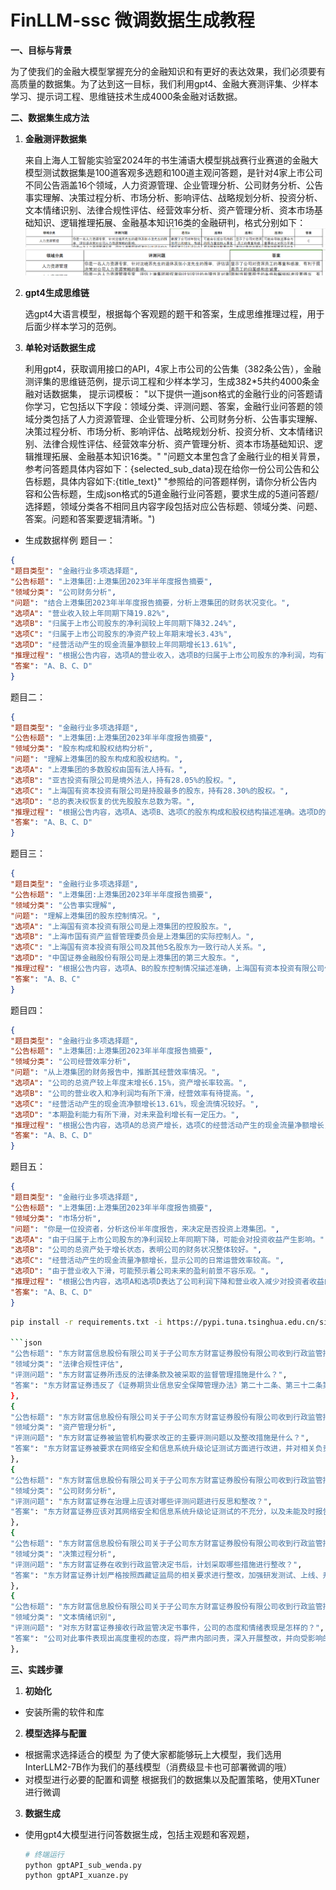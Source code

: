 # FinLLM-ssc 微调数据生成教程

**一、目标与背景**

为了使我们的金融大模型掌握充分的金融知识和有更好的表达效果，我们必须要有高质量的数据集。为了达到这一目标，我们利用gpt4、金融大赛测评集、少样本学习、提示词工程、思维链技术生成4000条金融对话数据。

**二、数据集生成方法**

1. **金融测评数据集**

   来自上海人工智能实验室2024年的书生浦语大模型挑战赛行业赛道的金融大模型测试数据集是100道客观多选题和100道主观问答题，是针对4家上市公司不同公告涵盖16个领域，人力资源管理、企业管理分析、公司财务分析、公告事实理解、决策过程分析、市场分析、影响评估、战略规划分析、投资分析、文本情绪识别、法律合规性评估、经营效率分析、资产管理分析、资本市场基础知识、逻辑推理拓展、金融基本知识16类的金融研判，格式分别如下：
![img_3.png](img_3.png)
![img_4.png](img_4.png)

2. **gpt4生成思维链**

   选gpt4大语言模型，根据每个客观题的题干和答案，生成思维推理过程，用于后面少样本学习的范例。

3. **单轮对话数据生成**

   利用gpt4，获取调用接口的API，4家上市公司的公告集（382条公告），金融测评集的思维链范例，提示词工程和少样本学习，生成382*5共约4000条金融对话数据集，
   提示词模板：
"以下提供一道json格式的金融行业的问答题请你学习，它包括以下字段：领域分类、评测问题、答案，金融行业问答题的领域分类包括了人力资源管理、企业管理分析、公司财务分析、公告事实理解、决策过程分析、市场分析、影响评估、战略规划分析、投资分析、文本情绪识别、法律合规性评估、经营效率分析、资产管理分析、资本市场基础知识、逻辑推理拓展、金融基本知识16类。"
"问题文本里包含了金融行业的相关背景，参考问答题具体内容如下：{selected_sub_data}现在给你一份公司公告和公告标题，具体内容如下:{title_text}"
"参照给的问答题样例，请你分析公告内容和公告标题，生成json格式的5道金融行业问答题，要求生成的5道问答题/选择题，领域分类各不相同且内容字段包括对应公告标题、领域分类、问题、答案。问题和答案要逻辑清晰。")
* 生成数据样例
题目一：
```json
{
"题目类型": "金融行业多项选择题",
"公告标题": "上港集团:上港集团2023年半年度报告摘要",
"领域分类": "公司财务分析",
"问题": "结合上港集团2023年半年度报告摘要，分析上港集团的财务状况变化。",
"选项A": "营业收入较上年同期下降19.82%",
"选项B": "归属于上市公司股东的净利润较上年同期下降32.24%",
"选项C": "归属于上市公司股东的净资产较上年期末增长3.43%",
"选项D": "经营活动产生的现金流量净额较上年同期增长13.61%",
"推理过程": "根据公告内容，选项A的营业收入，选项B的归属于上市公司股东的净利润，均有下降，说明公司的盈利能力有所下滑。选项C的归属于上市公司股东的净资产有所增长，说明公司的净资产在增加。选项D的经营活动产生的现金流量净额有所增长，说明公司的现金流入量在增加，公司经营活动的现金流情况较好。",
"答案": "A、B、C、D"
}
```
题目二：
```json
{
"题目类型": "金融行业多项选择题",
"公告标题": "上港集团:上港集团2023年半年度报告摘要",
"领域分类": "股东构成和股权结构分析",
"问题": "理解上港集团的股东构成和股权结构。",
"选项A": "上港集团的多数股权由国有法人持有。",
"选项B": "亚吉投资有限公司是境外法人，持有28.05%的股权。",
"选项C": "上海国有资本投资有限公司是持股最多的股东，持有28.30%的股权。",
"选项D": "总的表决权恢复的优先股股东总数为零。",
"推理过程": "根据公告内容，选项A、选项B、选项C的股东构成和股权结构描述准确。选项D的描述，根据公告，上港集团没有表决权恢复的优先股股东，证明其推断也是准确的。",
"答案": "A、B、C、D"
}
```
题目三：
```json
{
"题目类型": "金融行业多项选择题",
"公告标题": "上港集团:上港集团2023年半年度报告摘要",
"领域分类": "公告事实理解",
"问题": "理解上港集团的股东控制情况。",
"选项A": "上海国有资本投资有限公司是上港集团的控股股东。",
"选项B": "上海市国有资产监督管理委员会是上港集团的实际控制人。",
"选项C": "上海国有资本投资有限公司及其他5名股东为一致行动人关系。",
"选项D": "中国证券金融股份有限公司是上港集团的第三大股东。",
"推理过程": "根据公告内容，选项A、B的股东控制情况描述准确，上海国有资本投资有限公司作为持股最多的股东是控股股东，实际控制人是上海市国有资产监督管理委员会。选项C的一致行动人关系也是根据公告内容推断的结果。选项D对于上港集团的第三大股东的描述不准确，中国证券金融股份有限公司并非第三大股东，第三大股东为中远海运控股股份有限公司。",
"答案": "A、B、C"
}
```
题目四：
```json
{
"题目类型": "金融行业多项选择题",
"公告标题": "上港集团:上港集团2023年半年度报告摘要",
"领域分类": "公司经营效率分析",
"问题": "从上港集团的财务报告中，推断其经营效率情况。",
"选项A": "公司的总资产较上年度末增长6.15%，资产增长率较高。",
"选项B": "公司的营业收入和净利润均有所下滑，经营效率有待提高。",
"选项C": "经营活动产生的现金流净额增长13.61%，现金流情况较好。",
"选项D": "本期盈利能力有所下滑，对未来盈利增长有一定压力。",
"推理过程": "根据公告内容，选项A的总资产增长，选项C的经营活动产生的现金流量净额增长，显示公司的经营活动和资产管理效率较高。但选项B和选项D则显示了公司的经营效率和盈利能力均有待提高。",
"答案": "A、B、C、D"
}
```
题目五：
```json
{
"题目类型": "金融行业多项选择题",
"公告标题": "上港集团:上港集团2023年半年度报告摘要",
"领域分类": "市场分析",
"问题": "你是一位投资者，分析这份半年度报告，来决定是否投资上港集团。",
"选项A": "由于归属于上市公司股东的净利润较上年同期下降，可能会对投资收益产生影响。",
"选项B": "公司的总资产处于增长状态，表明公司的财务状况整体较好。",
"选项C": "经营活动产生的现金流量净额增长，显示公司的日常运营效率较高。",
"选项D": "由于营业收入下滑，可能预示着公司未来的盈利前景不容乐观。",
"推理过程": "根据公告内容，选项A和选项D表达了公司利润下降和营业收入减少对投资者收益的潜在负面影响，而选项B和选项C则表示公司的财务状况和经营效率表现良好，可能对投资者产生吸引力。因此，决定是否投资上港集团，投资者需要考虑这些因素的综合影响。",
"答案": "A、B、C、D"
}
  ```


  ```bash
  pip install -r requirements.txt -i https://pypi.tuna.tsinghua.edu.cn/simple

```json
"公告标题": "东方财富信息股份有限公司关于子公司东方财富证券股份有限公司收到行政监管措施决定书的公告",
"领域分类": "法律合规性评估",
"评测问题": "东方财富证券所违反的法律条款及被采取的监督管理措施是什么？",
"答案": "东方财富证券违反了《证券期货业信息安全保障管理办法》第二十二条、第三十二条第一款以及《证券期货业网络安全事件报告与调查处理办法》第四条、第十八条第一项。被西藏证监局决定采取责令改正的监督管理措施。"
},
{
"公告标题": "东方财富信息股份有限公司关于子公司东方财富证券股份有限公司收到行政监管措施决定书的公告",
"领域分类": "资产管理分析",
"评测问题": "东方财富证券被监管机构要求改正的主要评测问题以及整改措施是什么？",
"答案": "东方财富证券被要求在网络安全和信息系统升级论证测试方面进行改进，并对相关负责人员进行内部责任追究。整改措施包括加强信息系统建设的统筹规划，完善评测问题的应急预警、处置、报告机制，以确保信息系统安全平稳运行。"
},
{
"公告标题": "东方财富信息股份有限公司关于子公司东方财富证券股份有限公司收到行政监管措施决定书的公告",
"领域分类": "公司财务分析",
"评测问题": "东方财富证券在治理上应该对哪些评测问题进行反思和整改？",
"答案": "东方财富证券应该对其网络安全和信息系统升级论证测试的不充分，以及未能及时报告网络安全事件的评测问题进行深度反思和整改。"
},
{
"公告标题": "东方财富信息股份有限公司关于子公司东方财富证券股份有限公司收到行政监管措施决定书的公告",
"领域分类": "决策过程分析",
"评测问题": "东方财富证券在收到行政监管决定书后，计划采取哪些措施进行整改？",
"答案": "东方财富证券计划严格按照西藏证监局的相关要求进行整改，加强研发测试、上线、升级变更及运维管理，完善应急预警、处置、报告机制，确保信息系统安全平稳运行。并在规定期限内及时向监管部门提交相关报告。"
},
{
"公告标题": "东方财富信息股份有限公司关于子公司东方财富证券股份有限公司收到行政监管措施决定书的公告",
"领域分类": "文本情绪识别",
"评测问题": "对东方财富证券接收行政监管决定书事件，公司的态度和情绪表现是怎样的？",
"答案": "公司对此事件表现出高度重视的态度，将严肃内部问责，深入开展整改，并向受影响的用户表示诚挚的歉意。公司将认真吸取教训，全面排查，切实整改，防止类似情况再次发生。"
},
   ```   

**三、实践步骤**

1. **初始化**

* 安装所需的软件和库

2. **模型选择与配置**

* 根据需求选择适合的模型
  为了使大家都能够玩上大模型，我们选用InterLLM2-7B作为我们的基线模型（消费级显卡也可部署微调的哦）
* 对模型进行必要的配置和调整
  根据我们的数据集以及配置策略，使用XTuner进行微调

3. **数据生成**

* 使用gpt4大模型进行问答数据生成，包括主观题和客观题，

  ```bash
  # 终端运行
  python gptAPI_sub_wenda.py
  python gptAPI_xuanze.py
  ```


